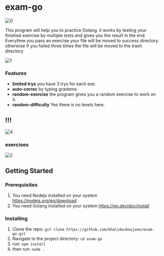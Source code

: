 # exam-go

![0](https://github.com/khalidoukoujane/exam-go/assets/114773582/e0632970-f286-49e7-b761-9744b6c76789)

This program will help you to practice Golang.
it works by testing your finished exercise by multiple tests
and gives you the result in the end.
Everytime you pass an exercise your file will be moved to success directory.
otherwise if you failed three times the file will be moved to the trash directory 

![1](https://github.com/khalidoukoujane/exam-go/assets/114773582/97af4795-1161-4ed0-b9e1-2ce79d7a24f5)
### Features
- **limited trys** you have 3 trys for each exe.
- **auto-correc** by typing grademe.
- **random-exercise** the program gives you a random exercise to work on it.
- **random-difficulty** Yes there is no levels here.
## !!!
![4](https://github.com/khalidoukoujane/exam-go/assets/114773582/bf707c75-d3a9-4f0e-92b0-70176c7f53ad)
### exercises
![2](https://github.com/khalidoukoujane/exam-go/assets/114773582/c5c98a63-edc7-43a6-b84d-9f7c4cf6e23e)
## Getting Started
### Prerequisites
1. You need Nodejs installed on your system
   https://nodejs.org/en/download
2. You need Golang installed on your system
   https://go.dev/doc/install

### Installing
1. Clone the repo:
   `git clone https://github.com/khalidoukoujane/exam-go.git`
2. Navigate to the project directory:
   `cd exam-go`
3. run: `npm install`
4. then run: `node .`

